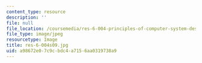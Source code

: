 ```yaml
---
content_type: resource
description: ''
file: null
file_location: /coursemedia/res-6-004-principles-of-computer-system-design-an-introduction-spring-2009/a98672e07c9cbdc4a7156aa0319738a9_res-6-004s09.jpg
file_type: image/jpeg
resourcetype: Image
title: res-6-004s09.jpg
uid: a98672e0-7c9c-bdc4-a715-6aa0319738a9
---
```


